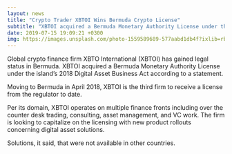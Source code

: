 ```yaml
---
layout: news
title: "Crypto Trader XBTOI Wins Bermuda Crypto License"
subtitle: "XBTOI acquired a Bermuda Monetary Authority License under the island’s 2018 Digital Asset Business Act according to a statement"
date: 2019-07-15 19:09:21 +0300
img: https://images.unsplash.com/photo-1559589689-577aabd1db4f?ixlib=rb-1.2.1&auto=format&fit=crop&w=1350&q=80
---
```


Global crypto finance firm XBTO International (XBTOI) has gained legal status in Bermuda. XBTOI acquired a Bermuda Monetary Authority License under the island’s 2018 Digital Asset Business Act according to a statement.

Moving to Bermuda in April 2018, XBTOI is the third firm to receive a license from the regulator to date.

Per its domain, XBTOI operates on multiple finance fronts including over the counter desk trading, consulting, asset management, and VC work. The firm is looking to capitalize on the licensing with new product rollouts concerning digital asset solutions.

Solutions, it said, that were not available in other countries.